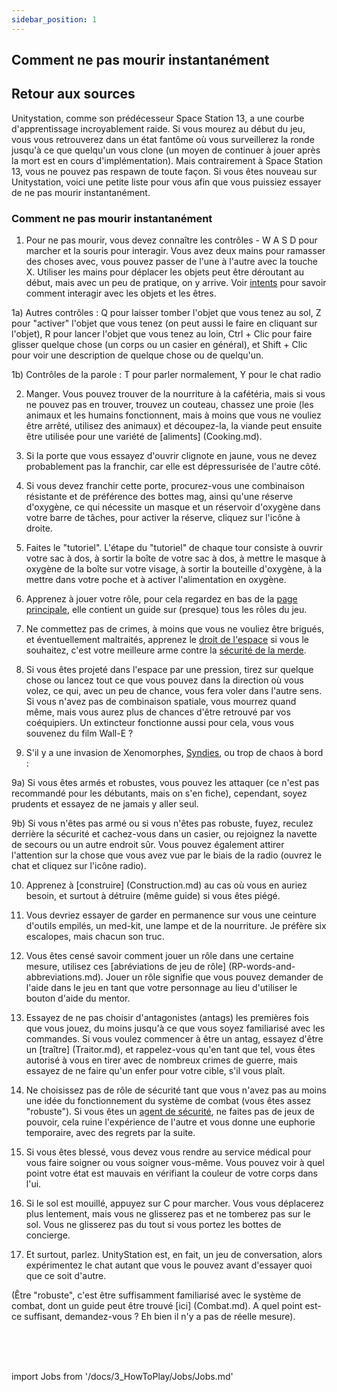 ```yaml
---
sidebar_position: 1
---
```


## Comment ne pas mourir instantanément

## Retour aux sources

Unitystation, comme son prédécesseur Space Station 13, a une courbe d'apprentissage incroyablement raide. Si vous mourez au début du jeu, vous vous retrouverez dans un état fantôme où vous surveillerez la ronde jusqu'à ce que quelqu'un vous clone (un moyen de continuer à jouer après la mort est en cours d'implémentation). Mais contrairement à Space Station 13, vous ne pouvez pas respawn de toute façon. Si vous êtes nouveau sur Unitystation, voici une petite liste pour vous afin que vous puissiez essayer de ne pas mourir instantanément.


### Comment ne pas mourir instantanément

1) Pour ne pas mourir, vous devez connaître les contrôles - W A S D pour marcher et la souris pour interagir. Vous avez deux mains pour ramasser des choses avec, vous pouvez passer de l'une à l'autre avec la touche X. Utiliser les mains pour déplacer les objets peut être déroutant au début, mais avec un peu de pratique, on y arrive. Voir [intents](\3_HowToPlay\Guides\General_guides\Intents.md) pour savoir comment interagir avec les objets et les êtres.

1a) Autres contrôles : Q pour laisser tomber l'objet que vous tenez au sol, Z pour "activer" l'objet que vous tenez (on peut aussi le faire en cliquant sur l'objet), R pour lancer l'objet que vous tenez au loin, Ctrl + Clic pour faire glisser quelque chose (un corps ou un casier en général), et Shift + Clic pour voir une description de quelque chose ou de quelqu'un.

1b) Contrôles de la parole : T pour parler normalement, Y pour le chat radio


2) Manger. Vous pouvez trouver de la nourriture à la cafétéria, mais si vous ne pouvez pas en trouver, trouvez un couteau, chassez une proie (les animaux et les humains fonctionnent, mais à moins que vous ne vouliez être arrêté, utilisez des animaux) et découpez-la, la viande peut ensuite être utilisée pour une variété de [aliments] (Cooking.md).


3) Si la porte que vous essayez d'ouvrir clignote en jaune, vous ne devez probablement pas la franchir, car elle est dépressurisée de l'autre côté.


4) Si vous devez franchir cette porte, procurez-vous une combinaison résistante et de préférence des bottes mag, ainsi qu'une réserve d'oxygène, ce qui nécessite un masque et un réservoir d'oxygène dans votre barre de tâches, pour activer la réserve, cliquez sur l'icône à droite.


5) Faites le "tutoriel". L'étape du "tutoriel" de chaque tour consiste à ouvrir votre sac à dos, à sortir la boîte de votre sac à dos, à mettre le masque à oxygène de la boîte sur votre visage, à sortir la bouteille d'oxygène, à la mettre dans votre poche et à activer l'alimentation en oxygène.


6) Apprenez à jouer votre rôle, pour cela regardez en bas de la [page principale](Main-page.md), elle contient un guide sur (presque) tous les rôles du jeu.


7) Ne commettez pas de crimes, à moins que vous ne vouliez être brigués, et éventuellement maltraités, apprenez le [droit de l'espace](Space-Law.md) si vous le souhaitez, c'est votre meilleure arme contre la [sécurité de la merde](Shitsec.md).


8) Si vous êtes projeté dans l'espace par une pression, tirez sur quelque chose ou lancez tout ce que vous pouvez dans la direction où vous volez, ce qui, avec un peu de chance, vous fera voler dans l'autre sens. Si vous n'avez pas de combinaison spatiale, vous mourrez quand même, mais vous aurez plus de chances d'être retrouvé par vos coéquipiers. Un extincteur fonctionne aussi pour cela, vous vous souvenez du film Wall-E ?


9) S'il y a une invasion de Xenomorphes, [Syndies](Nuclear-Emergency.md), ou trop de chaos à bord :


9a) Si vous êtes armés et robustes, vous pouvez les attaquer (ce n'est pas recommandé pour les débutants, mais on s'en fiche), cependant, soyez prudents et essayez de ne jamais y aller seul.


9b) Si vous n'êtes pas armé ou si vous n'êtes pas robuste, fuyez, reculez derrière la sécurité et cachez-vous dans un casier, ou rejoignez la navette de secours ou un autre endroit sûr. Vous pouvez également attirer l'attention sur la chose que vous avez vue par le biais de la radio (ouvrez le chat et cliquez sur l'icône radio).


10) Apprenez à [construire] (Construction.md) au cas où vous en auriez besoin, et surtout à détruire (même guide) si vous êtes piégé.


11) Vous devriez essayer de garder en permanence sur vous une ceinture d'outils empilés, un med-kit, une lampe et de la nourriture. Je préfère six escalopes, mais chacun son truc.


12) Vous êtes censé savoir comment jouer un rôle dans une certaine mesure, utilisez ces [abréviations de jeu de rôle] (RP-words-and-abbreviations.md). Jouer un rôle signifie que vous pouvez demander de l'aide dans le jeu en tant que votre personnage au lieu d'utiliser le bouton d'aide du mentor.


13) Essayez de ne pas choisir d'antagonistes (antags) les premières fois que vous jouez, du moins jusqu'à ce que vous soyez familiarisé avec les commandes. Si vous voulez commencer à être un antag, essayez d'être un [traître] (Traitor.md), et rappelez-vous qu'en tant que tel, vous êtes autorisé à vous en tirer avec de nombreux crimes de guerre, mais essayez de ne faire qu'un enfer pour votre cible, s'il vous plaît.


14) Ne choisissez pas de rôle de sécurité tant que vous n'avez pas au moins une idée du fonctionnement du système de combat (vous êtes assez "robuste"). Si vous êtes un [agent de sécurité](Security-Officer.md), ne faites pas de jeux de pouvoir, cela ruine l'expérience de l'autre et vous donne une euphorie temporaire, avec des regrets par la suite.


15) Si vous êtes blessé, vous devez vous rendre au service médical pour vous faire soigner ou vous soigner vous-même. Vous pouvez voir à quel point votre état est mauvais en vérifiant la couleur de votre corps dans l'ui.


16) Si le sol est mouillé, appuyez sur C pour marcher. Vous vous déplacerez plus lentement, mais vous ne glisserez pas et ne tomberez pas sur le sol. Vous ne glisserez pas du tout si vous portez les bottes de concierge.

17) Et surtout, parlez. UnityStation est, en fait, un jeu de conversation, alors expérimentez le chat autant que vous le pouvez avant d'essayer quoi que ce soit d'autre.

(Être "robuste", c'est être suffisamment familiarisé avec le système de combat, dont un guide peut être trouvé [ici] (Combat.md). A quel point est-ce suffisant, demandez-vous ? Eh bien il n'y a pas de réelle mesure).

  <br/>
<br/>
<br/>

import Jobs from '/docs/3_HowToPlay/Jobs/Jobs.md'

<Jobs />
